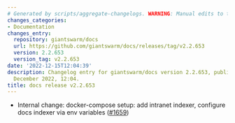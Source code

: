```yaml
---
# Generated by scripts/aggregate-changelogs. WARNING: Manual edits to this files will be overwritten.
changes_categories:
- Documentation
changes_entry:
  repository: giantswarm/docs
  url: https://github.com/giantswarm/docs/releases/tag/v2.2.653
  version: 2.2.653
  version_tag: v2.2.653
date: '2022-12-15T12:04:39'
description: Changelog entry for giantswarm/docs version 2.2.653, published on 15
  December 2022, 12:04.
title: docs release v2.2.653
---
```


- Internal change: docker-compose setup: add intranet indexer, configure docs indexer via env variables ([#1659](https://github.com/giantswarm/docs/pull/1659))
